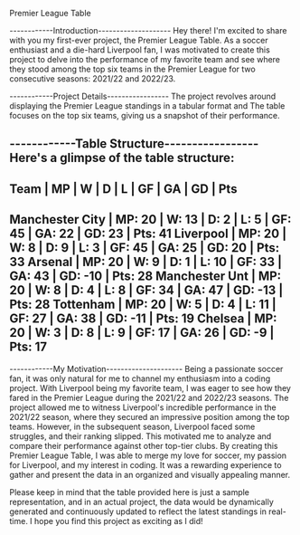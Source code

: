 Premier League Table

------------Introduction--------------------
Hey there! I'm excited to share with you my first-ever project, the Premier League Table. 
As a soccer enthusiast and a die-hard Liverpool fan, I was motivated to create this project to delve into the performance of my favorite team and see where they stood among the top six teams in the Premier League for two consecutive seasons: 2021/22 and 2022/23.

------------Project Details-----------------
The project revolves around displaying the Premier League standings in a tabular format and The table focuses on the top six teams, giving us a snapshot of their performance.

------------Table Structure-----------------
Here's a glimpse of the table structure:
--------------------------------------------------------------------------------------
Team            |  MP  |  W  |  D  |  L  |  GF  |  GA  |  GD  |  Pts 
--------------------------------------------------------------------------------------
Manchester City | MP: 20 | W: 13 | D:  2 | L:  5 | GF: 45 | GA: 22 | GD: 23 | Pts: 41
Liverpool       | MP: 20 | W:  8 | D:  9 | L:  3 | GF: 45 | GA: 25 | GD: 20 | Pts: 33
Arsenal         | MP: 20 | W:  9 | D:  1 | L: 10 | GF: 33 | GA: 43 | GD: -10 | Pts: 28
Manchester Unt  | MP: 20 | W:  8 | D:  4 | L:  8 | GF: 34 | GA: 47 | GD: -13 | Pts: 28
Tottenham       | MP: 20 | W:  5 | D:  4 | L: 11 | GF: 27 | GA: 38 | GD: -11 | Pts: 19
Chelsea         | MP: 20 | W:  3 | D:  8 | L:  9 | GF: 17 | GA: 26 | GD: -9 | Pts: 17
--------------------------------------------------------------------------------------

------------My Motivation---------------------
Being a passionate soccer fan, it was only natural for me to channel my enthusiasm into a coding project. 
With Liverpool being my favorite team, I was eager to see how they fared in the Premier League during the 2021/22 and 2022/23 seasons.
The project allowed me to witness Liverpool's incredible performance in the 2021/22 season, where they secured an impressive position among the top teams. 
However, in the subsequent season, Liverpool faced some struggles, and their ranking slipped. This motivated me to analyze and compare their performance against other top-tier clubs.
By creating this Premier League Table, I was able to merge my love for soccer, my passion for Liverpool, and my interest in coding. 
It was a rewarding experience to gather and present the data in an organized and visually appealing manner.

Please keep in mind that the table provided here is just a sample representation, and in an actual project, the data would be dynamically generated and continuously updated to reflect the latest standings in real-time.
I hope you find this project as exciting as I did!
